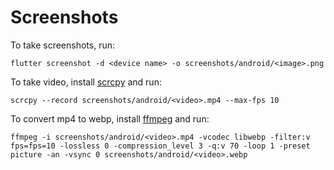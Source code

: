 # Screenshots

To take screenshots, run:
```
flutter screenshot -d <device name> -o screenshots/android/<image>.png
```

To take video, install [scrcpy](https://github.com/Genymobile/scrcpy#get-the-app) and run:
```
scrcpy --record screenshots/android/<video>.mp4 --max-fps 10
```

To convert mp4 to webp, install [ffmpeg](https://ffmpeg.org/download.html) and run:
```
ffmpeg -i screenshots/android/<video>.mp4 -vcodec libwebp -filter:v fps=fps=10 -lossless 0 -compression_level 3 -q:v 70 -loop 1 -preset picture -an -vsync 0 screenshots/android/<video>.webp
```